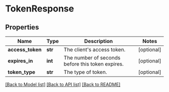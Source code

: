 # TokenResponse

## Properties
Name | Type | Description | Notes
------------ | ------------- | ------------- | -------------
**access_token** | **str** | The client&#39;s access token. | [optional] 
**expires_in** | **int** | The number of seconds before this token expires. | [optional] 
**token_type** | **str** | The type of token. | [optional] 

[[Back to Model list]](../README.md#documentation-for-models) [[Back to API list]](../README.md#documentation-for-api-endpoints) [[Back to README]](../README.md)


